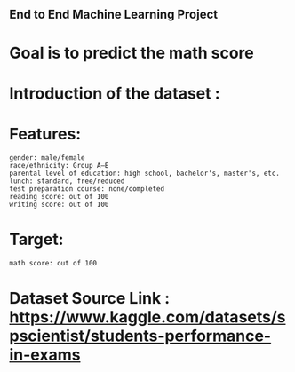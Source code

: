 ## End to End Machine Learning Project 

# Goal is to predict the math score 

# Introduction of the dataset : 
# Features:
    gender: male/female
    race/ethnicity: Group A–E
    parental level of education: high school, bachelor's, master's, etc.
    lunch: standard, free/reduced
    test preparation course: none/completed
    reading score: out of 100
    writing score: out of 100
# Target:
    math score: out of 100

# Dataset Source Link : https://www.kaggle.com/datasets/spscientist/students-performance-in-exams

